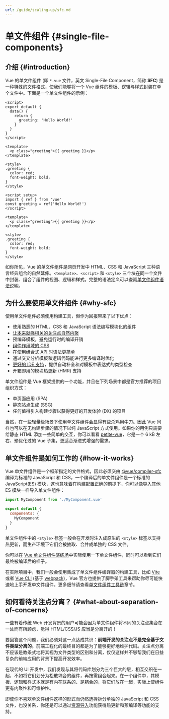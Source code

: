 ```yaml
---
url: /guide/scaling-up/sfc.md
---
```

# 单文件组件 {#single-file-components}

## 介绍 {#introduction}

Vue 的单文件组件 (即 `*.vue` 文件，英文 Single-File Component，简称 **SFC**) 是一种特殊的文件格式，使我们能够将一个 Vue 组件的模板、逻辑与样式封装在单个文件中。下面是一个单文件组件的示例：

<div class="options-api">

```vue
<script>
export default {
  data() {
    return {
      greeting: 'Hello World!'
    }
  }
}
</script>

<template>
  <p class="greeting">{{ greeting }}</p>
</template>

<style>
.greeting {
  color: red;
  font-weight: bold;
}
</style>
```

</div>

<div class="composition-api">

```vue
<script setup>
import { ref } from 'vue'
const greeting = ref('Hello World!')
</script>

<template>
  <p class="greeting">{{ greeting }}</p>
</template>

<style>
.greeting {
  color: red;
  font-weight: bold;
}
</style>
```

</div>

如你所见，Vue 的单文件组件是网页开发中 HTML、CSS 和 JavaScript 三种语言经典组合的自然延伸。`<template>`、`<script>` 和 `<style>` 三个块在同一个文件中封装、组合了组件的视图、逻辑和样式。完整的语法定义可以查阅[单文件组件语法说明](/api/sfc-spec)。

## 为什么要使用单文件组件 {#why-sfc}

使用单文件组件必须使用构建工具，但作为回报带来了以下优点：

- 使用熟悉的 HTML、CSS 和 JavaScript 语法编写模块化的组件
- [让本来就强相关的关注点自然内聚](#what-about-separation-of-concerns)
- 预编译模板，避免运行时的编译开销
- [组件作用域的 CSS](/api/sfc-css-features)
- [在使用组合式 API 时语法更简单](/api/sfc-script-setup)
- 通过交叉分析模板和逻辑代码能进行更多编译时优化
- [更好的 IDE 支持](/guide/scaling-up/tooling#ide-support)，提供自动补全和对模板中表达式的类型检查
- 开箱即用的模块热更新 (HMR) 支持

单文件组件是 Vue 框架提供的一个功能，并且在下列场景中都是官方推荐的项目组织方式：

- 单页面应用 (SPA)
- 静态站点生成 (SSG)
- 任何值得引入构建步骤以获得更好的开发体验 (DX) 的项目

当然，在一些轻量级场景下使用单文件组件会显得有些杀鸡用牛刀。因此 Vue 同样也可以在无构建步骤的情况下以纯 JavaScript 方式使用。如果你的用例只需要给静态 HTML 添加一些简单的交互，你可以看看 [petite-vue](https://github.com/vuejs/petite-vue)，它是一个 6 kB 左右、预优化过的 Vue 子集，更适合渐进式增强的需求。

## 单文件组件是如何工作的 {#how-it-works}

Vue 单文件组件是一个框架指定的文件格式，因此必须交由 [@vue/compiler-sfc](https://github.com/vuejs/core/tree/main/packages/compiler-sfc) 编译为标准的 JavaScript 和 CSS，一个编译后的单文件组件是一个标准的 JavaScript(ES) 模块，这也意味着在构建配置正确的前提下，你可以像导入其他 ES 模块一样导入单文件组件：

```js
import MyComponent from './MyComponent.vue'

export default {
  components: {
    MyComponent
  }
}
```

单文件组件中的 `<style>` 标签一般会在开发时注入成原生的 `<style>` 标签以支持热更新，而生产环境下它们会被抽取、合并成单独的 CSS 文件。

你可以在 [Vue 单文件组件演练场](https://play.vuejs.org/)中实际使用一下单文件组件，同时可以看到它们最终被编译后的样子。

在实际项目中，我们一般会使用集成了单文件组件编译器的构建工具，比如 [Vite](https://cn.vitejs.dev/) 或者 [Vue CLI](https://cli.vuejs.org/zh/) (基于 [webpack](https://webpack.js.org/))，Vue 官方也提供了脚手架工具来帮助你尽可能快速地上手开发单文件组件。更多细节请查看[单文件组件工具链](/guide/scaling-up/tooling)章节。

## 如何看待关注点分离？ {#what-about-separation-of-concerns}

一些有着传统 Web 开发背景的用户可能会因为单文件组件将不同的关注点集合在一处而有所顾虑，觉得 HTML/CSS/JS 应当是分离开的！

要回答这个问题，我们必须对这一点达成共识：**前端开发的关注点不是完全基于文件类型分离的**。前端工程化的最终目的都是为了能够更好地维护代码。关注点分离不应该是教条式地将其视为文件类型的区别和分离，仅仅这样并不够帮我们在日益复杂的前端应用的背景下提高开发效率。

在现代的 UI 开发中，我们发现与其将代码库划分为三个巨大的层，相互交织在一起，不如将它们划分为松散耦合的组件，再按需组合起来。在一个组件中，其模板、逻辑和样式本就是有内在联系的、是耦合的，将它们放在一起，实际上使组件更有内聚性和可维护性。

即使你不喜欢单文件组件这样的形式而仍然选择拆分单独的 JavaScript 和 CSS 文件，也没关系，你还是可以通过[资源导入](/api/sfc-spec#src-imports)功能获得热更新和预编译等功能的支持。
